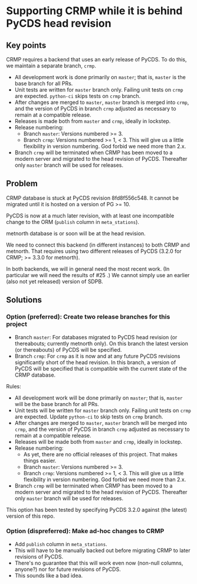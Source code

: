# Supporting CRMP while it is behind PyCDS head revision

## Key points

CRMP requires a backend that uses an early release of PyCDS.
To do this, we maintain a separate branch, `crmp`.

- All development work is done primarily on `master`; that is, `master`
  is the base branch for all PRs.
- Unit tests are written for `master` branch only. Failing unit tests on
  `crmp` are expected. `python-ci` skips tests on `crmp` branch.
- After changes are merged to `master`, `master` branch is merged into
  `crmp`, and the version of PyCDS in branch `crmp` adjusted as necessary to
  remain at a compatible release.
- Releases is made both from `master` and `crmp`, ideally in lockstep.
- Release numbering:
   - Branch `master`: Versions numbered >= 3.
   - Branch `crmp`: Versions numbered >= 1, < 3. This will give us a little
     flexibility in version numbering. God forbid we need more than 2.x.
- Branch `crmp` will be terminated when CRMP has been moved to a modern
  server and migrated to the head revision of PyCDS. Thereafter only
  `master` branch will be used for releases.


## Problem

CRMP database is stuck at PyCDS revision 8fd8f556c548. It cannot be migrated until it is hosted on a version of PG >= 10.

PyCDS is now at a much later revision, with at least one incompatible change to the ORM (`publish` column in `meta_stations`).

metnorth database is or soon will be at the head revision.

We need to connect this backend (in different instances) to both CRMP and metnorth. That requires using two different releases of PyCDS (3.2.0 for CRMP; >= 3.3.0 for metnorth).

In both backends, we will in general need the most recent work. (In particular we will need the results of #25 .) We cannot simply use an earlier (also not yet released) version of SDPB.

## Solutions

### Option (preferred): Create two release branches for this project

- Branch `master`: For databases migrated to PyCDS head revision (or
  thereabouts; currently metnorth only). On this branch the latest version
  (or thereabouts) of PyCDS will be specified.
- Branch `crmp`: For `crmp` as it is now and at any future PyCDS revisions
  significantly short of the head revision. In this branch, a version of
  PyCDS will be specified that is compatible with the current state of the
  CRMP database.

Rules:

- All development work will be done primarily on `master`; that is, `master`
  will be the base branch for all PRs.
- Unit tests will be written for `master` branch only. Failing unit tests on
  `crmp` are expected. Update `python-ci` to skip tests on `crmp` branch.
- After changes are merged to `master`, `master` branch will be merged into
  `crmp`, and the version of PyCDS in branch `crmp` adjusted as necessary to
  remain at a compatible release.
- Releases will be made both from `master` and `crmp`, ideally in lockstep.
- Release numbering:
   - As yet, there are no official releases of this project. That makes
     things easier.
   - Branch `master`: Versions numbered >= 3.
   - Branch `crmp`: Versions numbered >= 1, < 3. This will give us a little
     flexibility in version numbering. God forbid we need more than 2.x.
- Branch `crmp` will be terminated when CRMP has been moved to a modern
  server and migrated to the head revision of PyCDS. Thereafter only
  `master` branch will be used for releases.

This option has been tested by specifying PyCDS 3.2.0 against (the latest)
version of this repo.

### Option (dispreferred): Make ad-hoc changes to CRMP

- Add `publish` column in `meta_stations`.
- This will have to be manually backed out before migrating CRMP to later
  revisions of PyCDS.
- There's no guarantee that this will work even now (non-null columns, anyone?)
  nor for future revisions of PyCDS.
- This sounds like a bad idea. 
